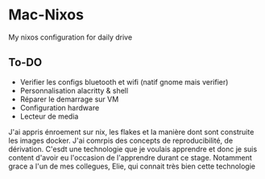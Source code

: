 # Mac-Nixos

My nixos configuration for daily drive

## To-DO

- Verifier les configs bluetooth et wifi (natif gnome mais verifier)
- Personnalisation alacritty & shell
- Réparer le demarrage sur VM
- Configuration hardware
- Lecteur de media

J'ai appris énroement sur nix, les flakes et la manière dont sont construite les images docker. J'ai comrpis des concepts de reproducibilité, de dérivation. C'esdt une technologie que je voulais apprendre et donc je suis content d'avoir eu l'occasion de l'apprendre durant ce stage.
Notamment grace a l'un de mes collegues, Elie, qui connait très bien cette technologie
